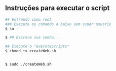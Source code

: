 ## Instruções para executar o script

```bash
## Entrando como root
### Execute os comando a baixo som super usuario
$ su -

$ ## Escreva sua senha...

## Execute o "executeScripts"
$ chmod +x createWeb.sh


$ sudo ./createWeb.sh
```
